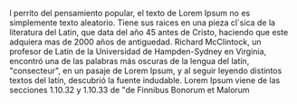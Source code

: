 l perrito del pensamiento popular, el texto de Lorem Ipsum no es
 simplemente texto aleatorio. Tiene sus raices en una pieza cl´sica de la 
 literatura del Latin, que data del año 45 antes de Cristo, haciendo que 
 este adquiera mas de 2000 años de antiguedad. Richard McClintock, un 
 profesor de Latin de la Universidad de Hampden-Sydney en Virginia, 
 encontró una de las palabras más oscuras de la lengua del latín, 
 "consecteur", en un pasaje de Lorem Ipsum, y al seguir leyendo distintos 
 textos del latín, descubrió la fuente indudable. Lorem Ipsum viene de
  las secciones 1.10.32 y 1.10.33 de "de Finnibus Bonorum et Malorum    